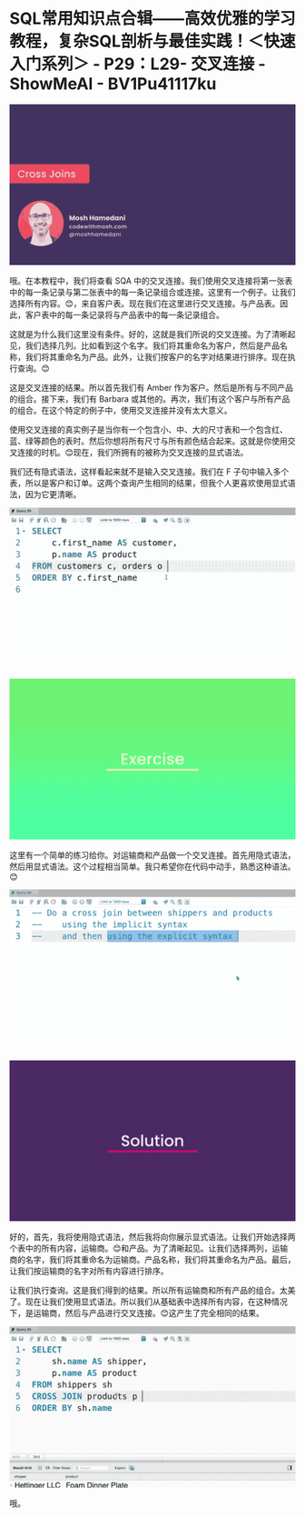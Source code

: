# SQL常用知识点合辑——高效优雅的学习教程，复杂SQL剖析与最佳实践！＜快速入门系列＞ - P29：L29- 交叉连接 - ShowMeAI - BV1Pu41117ku

![](img/0171f3687694160a13cbb67ab89ea954_0.png)

哦。在本教程中，我们将查看 SQA 中的交叉连接。我们使用交叉连接将第一张表中的每一条记录与第二张表中的每一条记录组合或连接。这里有一个例子。让我们选择所有内容。😊，来自客户表。现在我们在这里进行交叉连接。与产品表。因此，客户表中的每一条记录将与产品表中的每一条记录组合。

这就是为什么我们这里没有条件。好的，这就是我们所说的交叉连接。为了清晰起见，我们选择几列。比如看到这个名字。我们将其重命名为客户，然后是产品名称，我们将其重命名为产品。此外，让我们按客户的名字对结果进行排序。现在执行查询。😊

这是交叉连接的结果。所以首先我们有 Amber 作为客户。然后是所有与不同产品的组合。接下来，我们有 Barbara 或其他的。再次，我们有这个客户与所有产品的组合。在这个特定的例子中，使用交叉连接并没有太大意义。

使用交叉连接的真实例子是当你有一个包含小、中、大的尺寸表和一个包含红、蓝、绿等颜色的表时。然后你想将所有尺寸与所有颜色结合起来。这就是你使用交叉连接的时机。😊现在，我们所拥有的被称为交叉连接的显式语法。

我们还有隐式语法，这样看起来就不是输入交叉连接。我们在 F 子句中输入多个表，所以是客户和订单。这两个查询产生相同的结果，但我个人更喜欢使用显式语法，因为它更清晰。

![](img/0171f3687694160a13cbb67ab89ea954_2.png)

![](img/0171f3687694160a13cbb67ab89ea954_3.png)

这里有一个简单的练习给你。对运输商和产品做一个交叉连接。首先用隐式语法，然后用显式语法。这个过程相当简单。我只希望你在代码中动手，熟悉这种语法。😊

![](img/0171f3687694160a13cbb67ab89ea954_5.png)

![](img/0171f3687694160a13cbb67ab89ea954_6.png)

好的，首先，我将使用隐式语法，然后我将向你展示显式语法。让我们开始选择两个表中的所有内容，运输商。😊和产品。为了清晰起见。让我们选择两列，运输商的名字，我们将其重命名为运输商。产品名称，我们将其重命名为产品。最后，让我们按运输商的名字对所有内容进行排序。

让我们执行查询。这是我们得到的结果。所以所有运输商和所有产品的组合。太美了。现在让我们使用显式语法。所以我们从基础表中选择所有内容，在这种情况下，是运输商，然后与产品进行交叉连接。😊这产生了完全相同的结果。

![](img/0171f3687694160a13cbb67ab89ea954_8.png)

哦。
